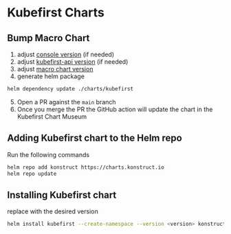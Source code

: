 # Kubefirst Charts


## Bump Macro Chart

1. adjust [console version](https://github.com/konstructio/charts/blob/main/charts/kubefirst/Chart.yaml#L5) (if needed)
2. adjust [kubefirst-api version](https://github.com/konstructio/charts/blob/main/charts/kubefirst/Chart.yaml#L8) (if needed)
3. adjust [macro chart version](https://github.com/konstructio/charts/blob/main/charts/kubefirst/Chart.yaml#L16)
4. generate helm package

```bash 
helm dependency update ./charts/kubefirst
```
5. Open a PR against the `main` branch
6. Once you merge the PR the GitHub action will update the chart in the Kubefirst Chart Museum

## Adding Kubefirst chart to the Helm repo

Run the following commands

```bash 
helm repo add konstruct https://charts.konstruct.io
helm repo update 
```

## Installing Kubefirst chart

replace <version> with the desired version  
```bash
helm install kubefirst --create-namespace --version <version> konstruct/kubefirst
```
